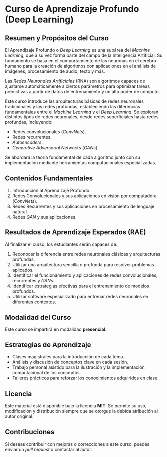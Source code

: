 # Curso de Aprendizaje Profundo (Deep Learning)

## Resumen y Propósitos del Curso

El Aprendizaje Profundo o *Deep Learning* es una subárea del *Machine Learning*, que a su vez forma parte del campo de la Inteligencia Artificial. Su fundamento se basa en el comportamiento de las neuronas en el cerebro humano para la creación de algoritmos con aplicaciones en el análisis de imágenes, procesamiento de audio, texto y más.

Las *Redes Neuronales Artificiales* (RNA) son algoritmos capaces de ajustarse automáticamente a ciertos parámetros para optimizar tareas predictivas a partir de datos de entrenamiento y un alto poder de cómputo. 

Este curso introduce las arquitecturas básicas de redes neuronales tradicionales y las redes profundas, estableciendo las diferencias fundamentales entre el *Machine Learning* y el *Deep Learning*. Se exploran distintos tipos de redes neuronales, desde redes superficiales hasta redes profundas, incluyendo:

- Redes convolucionales (*ConvNets*).
- Redes recurrentes.
- *Autoencoders*.
- *Generative Adversarial Networks* (*GANs*).

Se abordará la teoría fundamental de cada algoritmo junto con su implementación mediante herramientas computacionales especializadas.

## Contenidos Fundamentales

1. Introducción al Aprendizaje Profundo.
2. Redes Convolucionales y sus aplicaciones en visión por computadora (*ConvNets*).
3. Redes Recurrentes y sus aplicaciones en procesamiento de lenguaje natural.
4. Redes *GAN* y sus aplicaciones.

## Resultados de Aprendizaje Esperados (RAE)

Al finalizar el curso, los estudiantes serán capaces de:

1. Reconocer la diferencia entre redes neuronales clásicas y arquitecturas profundas.
2. Utilizar una arquitectura sencilla o profunda para resolver problemas aplicados.
3. Identificar el funcionamiento y aplicaciones de redes convolucionales, recurrentes y *GANs*.
4. Identificar estrategias efectivas para el entrenamiento de modelos profundos.
5. Utilizar software especializado para entrenar redes neuronales en diferentes contextos.

## Modalidad del Curso

Este curso se impartirá en modalidad **presencial**.

## Estrategias de Aprendizaje

- Clases magistrales para la introducción de cada tema.
- Análisis y discusión de conceptos clave en cada sesión.
- Trabajo personal asistido para la ilustración y la implementación computacional de los conceptos.
- Talleres prácticos para reforzar los conocimientos adquiridos en clase.

## Licencia

Este material está disponible bajo la licencia **MIT**. Se permite su uso, modificación y distribución siempre que se otorgue la debida atribución al autor original.

## Contribuciones

Si deseas contribuir con mejoras o correcciones a este curso, puedes enviar un *pull request* o contactar al autor.

